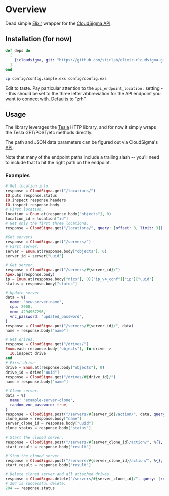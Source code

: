 # Overview

Dead simple [Elixir](http://elixir-lang.github.io) wrapper for the
[CloudSigma API](https://cloudsigma-docs.readthedocs.io/en/latest).

## Installation (for now)


```elixir
def deps do
  [
    {:cloudsigma, git: "https://github.com/stirlab/elixir-cloudsigma.git"},
  ]
end
```

```sh
cp config/config.sample.exs config/config.exs
```

Edit to taste. Pay particular attention to the ```api_endpoint_location:```
setting -- this should be set to the three letter abbreviation for the API
endpoint you want to connect with. Defaults to "zrh"

## Usage

The library leverages the [Tesla](https://github.com/teamon/tesla) HTTP
library, and for now it simply wraps the Tesla GET/POST/etc methods
directly.

The path and JSON data parameters can be figured out via CloudSigma's
[API](https://cloudsigma-docs.readthedocs.io/en/latest).

Note that many of the endpoint paths include a trailing slash -- you'll need
to include that to hit the right path on the endpoint.

### Examples

```elixir
# Get location info.
response = CloudSigma.get("/locations/")
IO.puts response.status
IO.inspect response.headers
IO.inspect response.body
# First location.
location = Enum.at(response.body["objects"], 0)
location_id = location["id"]
# Get only the first three locations.
response = CloudSigma.get("/locations/", query: [offset: 0, limit: 3])

#Get servers.
response = CloudSigma.get("/servers/")
# First server.
server = Enum.at(response.body["objects"], 0)
server_id = server["uuid"]

# Get server.
response = CloudSigma.get("/servers/#{server_id}/")
Apex.ap(response.body)
ip = Enum.at(response.body["nics"], 0)["ip_v4_conf"]["ip"]["uuid"]
status = response.body["status"]

# Update server.
data = %{
  name: "new-server-name",
  cpu: 2000,
  mem: 4294967296,
  vnc_password: "updated_password",
}
response = CloudSigma.put("/servers/#{server_id}/", data)
name = response.body["name"]

# Get drives.
response = CloudSigma.get("/drives/")
Enum.each response.body["objects"], fn drive ->
  IO.inspect drive
end
# First drive
drive = Enum.at(response.body["objects"], 0)
drive_id = drive["uuid"]
response = CloudSigma.get("/drives/#{drive_id}/")
name = response.body["name"]

# Clone server.
data = %{
  name: "example-server-clone",
  random_vnc_password: true,
}
response = CloudSigma.post("/servers/#{server_id}/action/", data, query: [do: "clone"])
clone_name = response.body["name"]
server_clone_id = response.body["uuid"]
clone_status = response.body["status"]

# Start the cloned server.
response = CloudSigma.post("/servers/#{server_clone_id}/action/", %{}, query: [do: "start"])
start_result = response.body["result"]

# Stop the cloned server.
response = CloudSigma.post("/servers/#{server_clone_id}/action/", %{}, query: [do: "stop"])
start_result = response.body["result"]

# Delete cloned server and all attached drives.
response = CloudSigma.delete("/servers/#{server_clone_id}/", query: [recurse: "all_drives"])
# 204 is successful delete.
204 == response.status

```
